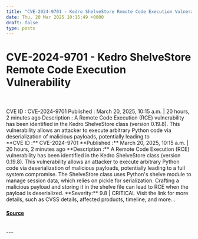 ```yaml
---
title: "CVE-2024-9701 - Kedro ShelveStore Remote Code Execution Vulnerability"
date: Thu, 20 Mar 2025 10:15:49 +0000
draft: false
type: posts
---
```

# CVE-2024-9701 - Kedro ShelveStore Remote Code Execution Vulnerability

<br/>

<br/>
 CVE ID : CVE-2024-9701 Published : March 20, 2025, 10:15 a.m. | 20 hours, 2 minutes ago Description : A Remote Code Execution (RCE) vulnerability has been identified in the Kedro ShelveStore class (version 0.19.8). This vulnerability allows an attacker to execute arbitrary Python code via deserialization of malicious payloads, potentially leading to
<br/>
**CVE ID :** CVE-2024-9701  
**Published :** March 20, 2025, 10:15 a.m. | 20 hours, 2 minutes ago  
**Description :** A Remote Code Execution (RCE) vulnerability has been identified in the Kedro ShelveStore class (version 0.19.8). This vulnerability allows an attacker to execute arbitrary Python code via deserialization of malicious payloads, potentially leading to a full system compromise. The ShelveStore class uses Python's shelve module to manage session data, which relies on pickle for serialization. Crafting a malicious payload and storing it in the shelve file can lead to RCE when the payload is deserialized.  
**Severity:** 9.8 | CRITICAL  
Visit the link for more details, such as CVSS details, affected products, timeline, and more...

#### [Source](https://cvefeed.io/vuln/detail/CVE-2024-9701)

<br/>
---
